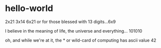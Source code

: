 # hello-world

2x21
3x14
6x21
or for those blessed with 13 digits...6x9

I believe in the meaning of life, the universe and everything...
101010

oh, and while we're at it, the * or wild-card of computing has ascii value 42

